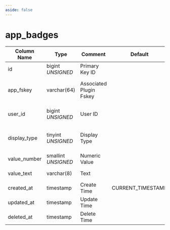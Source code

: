 ```yaml
---
aside: false
---
```


# app_badges

| Column Name | Type | Comment | Default | Null | Remark |
| --- | --- | --- | --- | --- | --- |
| id | bigint *UNSIGNED* | Primary Key ID |  | NO | Auto Increment |
| app_fskey | varchar(64) | Associated Plugin Fskey |  | NO | Related field [apps->fskey](../apps/apps.md) |
| user_id | bigint *UNSIGNED* | User ID |  | NO | Related field [users->id](../users/users.md) |
| display_type | tinyint *UNSIGNED* | Display Type |  | NO | 1. Red dot / 2. Number / 3. Text |
| value_number | smallint *UNSIGNED* | Numeric Value |  | YES | Numeric content |
| value_text | varchar(8) | Text |  | YES | Pure text content |
| created_at | timestamp | Create Time | CURRENT_TIMESTAMP | NO |  |
| updated_at | timestamp | Update Time |  | YES |  |
| deleted_at | timestamp | Delete Time |  | YES |  |
